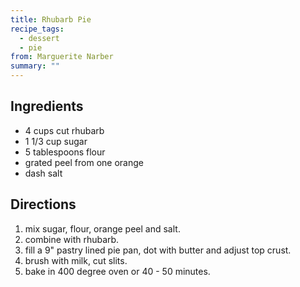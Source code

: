```yaml
---
title: Rhubarb Pie
recipe_tags:
  - dessert
  - pie
from: Marguerite Narber
summary: ""
---
```

## Ingredients

-   4 cups cut rhubarb
-   1 1/3 cup sugar
-   5 tablespoons flour
-   grated peel from one orange
-   dash salt

## Directions

1.  mix sugar, flour, orange peel and salt.
2.  combine with rhubarb.
3.  fill a 9" pastry lined pie pan, dot with butter and adjust top crust.
4.  brush with milk, cut slits.
5.  bake in 400 degree oven or 40 - 50 minutes.
